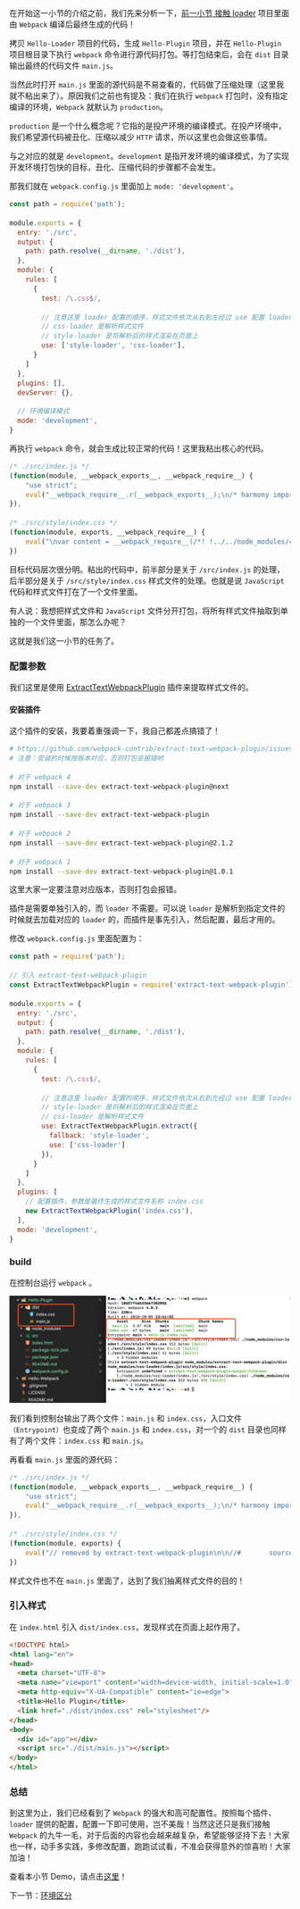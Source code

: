 在开始这一小节的介绍之前，我们先来分析一下，[前一小节 接触 loader](/di-yi-zhang-ru-men-pei-zhi/1-1-huan-jing-an-zhuang.md) 项目里面由 `Webpack` 编译后最终生成的代码！

拷贝 `Hello-Loader` 项目的代码，生成 `Hello-Plugin` 项目，并在 `Hello-Plugin` 项目根目录下执行 `webpack` 命令进行源代码打包。等打包结束后，会在 `dist` 目录输出最终的代码文件 `main.js`。

当然此时打开 `main.js` 里面的源代码是不易查看的，代码做了压缩处理（这里我就不粘出来了）。原因我们之前也有提及：我们在执行 `webpack` 打包时，没有指定编译的环境，`Webpack` 就默认为 `production`。

`production` 是一个什么概念呢？它指的是投产环境的编译模式。在投产环境中，我们希望源代码被丑化、压缩以减少 `HTTP` 请求，所以这里也会做这些事情。

与之对应的就是 `development`。`development` 是指开发环境的编译模式，为了实现开发环境打包快的目标，丑化、压缩代码的步骤都不会发生。

那我们就在 `webpack.config.js` 里面加上 `mode: 'development'`。

```javascript
const path = require('path');

module.exports = {
  entry: './src',
  output: {
    path: path.resolve(__dirname, './dist'),
  },
  module: {
    rules: [
      {
        test: /\.css$/,
        
        // 注意这里 loader 配置的顺序，样式文件依次从右到左经过 use 配置 loader 的处理
        // css-loader 是解析样式文件
        // style-loader 是将解析后的样式渲染在页面上
        use: ['style-loader', 'css-loader'],
      }
    ]
  },
  plugins: [],
  devServer: {},
  
  // 环境编译模式
  mode: 'development',
}
```

再执行 `webpack` 命令，就会生成比较正常的代码！这里我粘出核心的代码。

```javascript
/* ./src/index.js */
(function(module, __webpack_exports__, __webpack_require__) {
    "use strict";
    eval("__webpack_require__.r(__webpack_exports__);\n/* harmony import */ var _style_index_css__WEBPACK_IMPORTED_MODULE_0__ = __webpack_require__(/*! ./style/index.css */ \"./src/style/index.css\");\n/* harmony import */ var _style_index_css__WEBPACK_IMPORTED_MODULE_0___default = /*#__PURE__*/__webpack_require__.n(_style_index_css__WEBPACK_IMPORTED_MODULE_0__);\n\n\ndocument.querySelector('#app').innerHTML = 'Hello Loader!'; \n\n//# sourceURL=webpack:///./src/index.js?");
}),

/* ./src/style/index.css */
(function(module, exports, __webpack_require__) {
    eval("\nvar content = __webpack_require__(/*! !../../node_modules/css-loader!./index.css */ \"./node_modules/css-loader/index.js!./src/style/index.css\");\n\nif(typeof content === 'string') content = [[module.i, content, '']];\n\nvar transform;\nvar insertInto;\n\n\n\nvar options = {\"hmr\":true}\n\noptions.transform = transform\noptions.insertInto = undefined;\n\nvar update = __webpack_require__(/*! ../../node_modules/style-loader/lib/addStyles.js */ \"./node_modules/style-loader/lib/addStyles.js\")(content, options);\n\nif(content.locals) module.exports = content.locals;\n\nif(false) {}\n\n//# sourceURL=webpack:///./src/style/index.css?");
})
```

目标代码层次很分明。粘出的代码中，前半部分是关于 `/src/index.js` 的处理，后半部分是关于 `/src/style/index.css` 样式文件的处理。也就是说 `JavaScript` 代码和样式文件打在了一个文件里面。

有人说：我想把样式文件和 `JavaScript` 文件分开打包，将所有样式文件抽取到单独的一个文件里面，那怎么办呢？

这就是我们这一小节的任务了。

### 配置参数

我们这里是使用 [ExtractTextWebpackPlugin](https://www.webpackjs.com/plugins/extract-text-webpack-plugin/) 插件来提取样式文件的。

#### 安装插件

这个插件的安装，我要着重强调一下，我自己都差点搞错了！

```bash
# https://github.com/webpack-contrib/extract-text-webpack-plugin/issues/701
# 注意：安装的时候按版本对应，否则打包会报错哟

# 对于 webpack 4
npm install --save-dev extract-text-webpack-plugin@next

# 对于 webpack 3
npm install --save-dev extract-text-webpack-plugin

# 对于 webpack 2
npm install --save-dev extract-text-webpack-plugin@2.1.2

# 对于 webpack 1
npm install --save-dev extract-text-webpack-plugin@1.0.1
```

这里大家一定要注意对应版本，否则打包会报错。

插件是需要单独引入的，而 `loader` 不需要。可以说 `loader` 是解析到指定文件的时候就去加载对应的 `loader` 的，而插件是事先引入，然后配置，最后才用的。

修改 `webpack.config.js` 里面配置为：

```javascript
const path = require('path');

// 引入 extract-text-webpack-plugin
const ExtractTextWebpackPlugin = require('extract-text-webpack-plugin');

module.exports = {
  entry: './src',
  output: {
    path: path.resolve(__dirname, './dist'),
  },
  module: {
    rules: [
      {
        test: /\.css$/,
        
        // 注意这里 loader 配置的顺序，样式文件依次从右到左经过 use 配置 loader 的处理
        // style-loader 是将解析后的样式渲染在页面上
        // css-loader 是解析样式文件
        use: ExtractTextWebpackPlugin.extract({
          fallback: 'style-loader',
          use: ['css-loader']
        }),
      }
    ]
  },
  plugins: [
    // 配置插件，参数是最终生成的样式文件名称 index.css
    new ExtractTextWebpackPlugin('index.css'),
  ],
  mode: 'development',
}
```

### build

在控制台运行 `webpack` 。

![](/assets/hello-plugin.png)

我们看到控制台输出了两个文件：`main.js` 和 `index.css`，入口文件`（Entrypoint）`也变成了两个 `main.js` 和 `index.css`，对一个的 `dist` 目录也同样有了两个文件：`index.css` 和 `main.js`。

再看看 `main.js` 里面的源代码：

```javascript
/* ./src/index.js */
(function(module, __webpack_exports__, __webpack_require__) {
    "use strict";
    eval("__webpack_require__.r(__webpack_exports__);\n/* harmony import */ var _style_index_css__WEBPACK_IMPORTED_MODULE_0__ = __webpack_require__(/*! ./style/index.css */ \"./src/style/index.css\");\n/* harmony import */ var _style_index_css__WEBPACK_IMPORTED_MODULE_0___default = /*#__PURE__*/__webpack_require__.n(_style_index_css__WEBPACK_IMPORTED_MODULE_0__);\n\n\ndocument.querySelector('#app').innerHTML = 'Hello Plugin!'; \n\n//# sourceURL=webpack:///./src/index.js?");
}),

/* ./src/style/index.css */
(function(module, exports) {
    eval("// removed by extract-text-webpack-plugin\n\n//#       sourceURL=webpack:///./src/style/index.css?");
})
```
样式文件也不在 `main.js` 里面了，达到了我们抽离样式文件的目的！

### 引入样式

在 `index.html` 引入 `dist/index.css`，发现样式在页面上起作用了。

```html
<!DOCTYPE html>
<html lang="en">
<head>
  <meta charset="UTF-8">
  <meta name="viewport" content="width=device-width, initial-scale=1.0">
  <meta http-equiv="X-UA-Compatible" content="ie=edge">
  <title>Hello Plugin</title>
  <link href="./dist/index.css" rel="stylesheet"/>
</head>
<body>
  <div id="app"></div>
  <script src="./dist/main.js"></script>
</body>
</html>
```

### 总结

到这里为止，我们已经看到了 `Webpack` 的强大和高可配置性。按照每个插件、`loader` 提供的配置，配置一下即可使用，岂不美哉！当然这还只是我们接触 `Webpack` 的九牛一毛，对于后面的内容也会越来越复杂，希望能够坚持下去！大家也一样，动手多实践，多修改配置，跑跑试试看，不准会获得意外的惊喜哟！大家加油！

查看本小节 Demo，请点击[这里](https://github.com/LittleLaneEF/give-up-webpack-cases/tree/master/Hello-Plugin)！

下一节：[环境区分](/di-yi-zhang-ru-men-pei-zhi/15-huan-jing-qu-fen.md)
